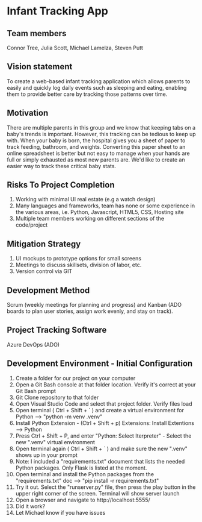 # Infant Tracking App
## Team members
Connor Tree, Julia Scott, Michael Lamelza, Steven Putt  

## Vision statement
To create a web-based infant tracking application which allows parents to easily and quickly log daily events such as sleeping and eating, enabling them to provide better care by tracking those patterns over time.

## Motivation
There are multiple parents in this group and we know that keeping tabs on a baby's trends is important. However, this tracking can be tedious to keep up with. When your baby is born, the hospital gives you a sheet of paper to track feeding, bathroom, and weights. Converting this paper sheet to an online spreadsheet is better but not easy to manage when your hands are full or simply exhausted as most new parents are. We'd like to create an easier way to track these critical baby stats.

## Risks To Project Completion
1. Working with minimal UI real estate (e.g a watch design)
2. Many languages and frameworks, team has none or some experience in the various areas, i.e. Python, Javascript, HTML5, CSS, Hosting site
3. Multiple team members working on different sections of the code/project

## Mitigation Strategy
1. UI mockups to prototype options for small screens
2. Meetings to discuss skillsets, division of labor, etc.
3. Version control via GIT 

## Development Method
Scrum (weekly meetings for planning and progress) and Kanban (ADO boards to plan user stories, assign work evenly, and stay on track). 

## Project Tracking Software
Azure DevOps (ADO)

## Development Environment - Initial Configuration
1. Create a folder for our project on your computer
2. Open a Git Bash console at that folder location. Verify it's correct at your Git Bash prompt
3. Git Clone repository to that folder
4. Open Visual Studio Code and select that project folder. Verify files load
5. Open terminal ( Ctrl + Shift + ` ) and create a virtual environment for Python --> "python -m venv .venv"
6. Install Python Extension - (Ctrl + Shift + p) Extensions: Install Extentions --> Python
7. Press Ctrl + Shift + P, and enter "Python: Select Iterpreter" - Select the new ".venv" virtual environment
8. Open terminal again ( Ctrl + Shift + ` ) and make sure the new ".venv" shows up in your prompt
9. Note: I included a "requirements.txt" document that lists the needed Python packages. Only Flask is listed at the moment.
10. Open terminal and install the Python packages from the "requirements.txt" doc --> "pip install -r requirements.txt"
11. Try it out. Select the "runserver.py" file, then press the play button in the upper right corner of the screen. Terminal will show server launch
12. Open a browser and navigate to http://localhost:5555/
13. Did it work?
14. Let Michael know if you have issues
